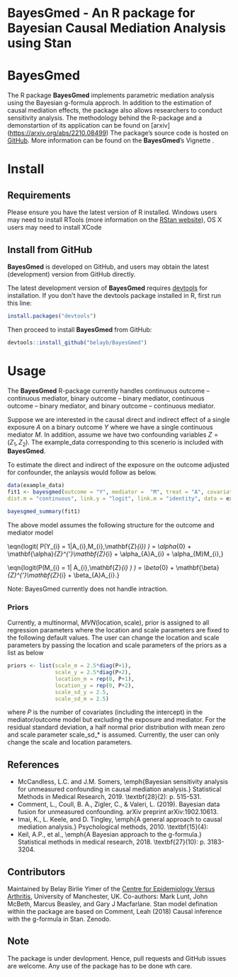 # BayesGmed - An R package for Bayesian Causal Mediation Analysis using Stan 

# BayesGmed

The R package **BayesGmed** implements parametric mediation analysis using the Bayesian g-formula approch.
In addition to the estimation of causal mediation effects, the package also allows researchers to conduct sensitivity analysis. The methodology behind the R-package and a demonstartion of its application can be found on [arxiv] (https://arxiv.org/abs/2210.08499)
The package’s source code is hosted on [GitHub](https://github.com/belayb/BayesGmed/). More information can be found on the **BayesGmed**’s Vignette .

# Install

## Requirements

Please ensure you have the latest version of R installed. Windows users
may need to install RTools (more information on the [RStan
website](https://github.com/stan-dev/rstan/wiki/Installing-RStan-on-Windows)),
OS X users may need to install XCode


## Install from GitHub

**BayesGmed** is developed on GitHub, and users may obtain the latest (development) version from GitHub directly.

The latest development version of **BayesGmed** requires
[devtools](https://cran.r-project.org/package=devtools) for
installation. If you don’t have the devtools package installed in R,
first run this line:

``` r
install.packages("devtools")
```

Then proceed to install **BayesGmed** from GitHub:

``` r
devtools::install_github("belayb/BayesGmed")
```


# Usage 

The **BayesGmed** R-package currently handles continuous outcome – continuous mediator, binary outcome – binary mediator, continuous outcome – binary mediator, and binary outcome – continuous mediator. 

Suppose we are interested in the causal direct and indirect effect of a single exposure $A$ on a binary outcome $Y$ where we have a single continuous mediator $M$. In addition, assume we have two confounding variables $Z=(Z_1,Z_2)$. The example_data corresponding to this scenerio is included with **BayesGmed**. 

To estimate the direct and indirect of the exposure on the outcome adjusted for confounder, the anlaysis would follow as below. 

``` r
data(example_data)
fit1 <- bayesgmed(outcome = "Y", mediator =  "M", treat = "A", covariates = c("Z1", "Z2"), dist.y = "binary",
dist.m = "continuous", link.y = "logit", link.m = "identity", data = example_data)

bayesgmed_summary(fit1)

```

The above model assumes the following structure for the outcome and mediator model 

\eqn{logit( P(Y_{i} = 1|A_{i},M_{i},\mathbf{Z}_{i}) ) = \alpha_{0} + \mathbf{\alpha}_{Z}^{'}\mathbf{Z}_{i} + \alpha_{A}A_{i} + \alpha_{M}M_{i},}

\eqn{logit(P(M_{i} = 1| A_{i},\mathbf{Z}_{i} ) ) = \beta_{0} + \mathbf{\beta}_{Z}^{'}\mathbf{Z}_{i} + \beta_{A}A_{i}.}

Note: BayesGmed currently does not handle intraction. 
### Priors

Currently, a multinormal, $MVN(\text{location}, \text{scale})$, prior is assigned to all regression parameters where the location and scale parameters are fixed to the following default values. The user can change the location and scale parameters by passing the location and scale parameters of the priors as a list as below 

``` r
priors <- list(scale_m = 2.5*diag(P+1), 
               scale_y = 2.5*diag(P+2),
               location_m = rep(0, P+1), 
               location_y = rep(0, P+2),
               scale_sd_y = 2.5, 
               scale_sd_m = 2.5)
```
where $P$ is the number of covariates (including the intercept) in the mediator/outcome model but excluding the exposure and mediator. For the residual standard deviation, a half normal prior distribution with mean zero and scale parameter scale_sd_* is assumed. Currently, the user can only change the scale and location parameters. 

## References 
-  McCandless, L.C. and J.M. Somers, \emph{Bayesian sensitivity analysis for unmeasured confounding in causal mediation analysis.} Statistical Methods in Medical Research, 2019. \textbf{28}(2): p. 515-531.
- Comment, L., Coull, B. A., Zigler, C., & Valeri, L. (2019). Bayesian data fusion for unmeasured confounding. arXiv preprint arXiv:1902.10613.
- Imai, K., L. Keele, and D. Tingley, \emph{A general approach to
causal mediation analysis.} Psychological methods, 2010. \textbf{15}(4):
- Keil, A.P., et al., \emph{A Bayesian approach to the g-formula.}
Statistical methods in medical research, 2018. \textbf{27}(10): p.
3183-3204.



## Contributors

Maintained by Belay Birlie Yimer of the [Centre for Epidemiology Versus Arthritis](https://www.cfe.manchester.ac.uk/), University of Manchester, UK. Co-authors: Mark Lunt, John McBeth, Marcus Beasley, and Gary J Macfarlane. Stan model defination within the package are based on Comment, Leah (2018) Causal inference with the g-formula in Stan. Zenodo.

## Note

The package is under devlopment. Hence, pull requests and GitHub issues are welcome. Any use of the package has to be done wth care. 

